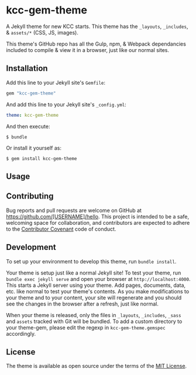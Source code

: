 # kcc-gem-theme

A Jekyll theme for new KCC starts. This theme has the `_layouts`, `_includes`, & `assets/*` (CSS, JS, images).

This theme's GitHub repo has all the Gulp, npm, & Webpack dependancies included to compile & view it in a browser, just like our normal sites.

## Installation

Add this line to your Jekyll site's `Gemfile`:

```ruby
gem "kcc-gem-theme"
```

And add this line to your Jekyll site's `_config.yml`:

```yaml
theme: kcc-gem-theme
```

And then execute:

    $ bundle

Or install it yourself as:

    $ gem install kcc-gem-theme

## Usage

## Contributing

Bug reports and pull requests are welcome on GitHub at https://github.com/[USERNAME]/hello. This project is intended to be a safe, welcoming space for collaboration, and contributors are expected to adhere to the [Contributor Covenant](http://contributor-covenant.org) code of conduct.

## Development

To set up your environment to develop this theme, run `bundle install`.

Your theme is setup just like a normal Jekyll site! To test your theme, run `bundle exec jekyll serve` and open your browser at `http://localhost:4000`. This starts a Jekyll server using your theme. Add pages, documents, data, etc. like normal to test your theme's contents. As you make modifications to your theme and to your content, your site will regenerate and you should see the changes in the browser after a refresh, just like normal.

When your theme is released, only the files in `_layouts`, `_includes`, `_sass` and `assets` tracked with Git will be bundled.
To add a custom directory to your theme-gem, please edit the regexp in `kcc-gem-theme.gemspec` accordingly.

## License

The theme is available as open source under the terms of the [MIT License](https://opensource.org/licenses/MIT).
